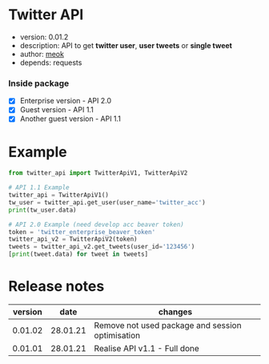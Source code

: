 # Twitter API

* version: 0.01.2
* description: API to get **twitter user**, **user tweets** or **single tweet**
* author: [meok][author]
* depends: requests

### Inside package

- [x] Enterprise version - API 2.0
- [x] Guest version - API 1.1
- [x] Another guest version - API 1.1

# Example

```python
from twitter_api import TwitterApiV1, TwitterApiV2

# API 1.1 Example
twitter_api = TwitterApiV1()
tw_user = twitter_api.get_user(user_name='twitter_acc')
print(tw_user.data)

# API 2.0 Example (need develop acc beaver token)
token = 'twitter_enterprise_beaver_token'
twitter_api_v2 = TwitterApiV2(token)
tweets = twitter_api_v2.get_tweets(user_id='123456')
[print(tweet.data) for tweet in tweets]
```

# Release notes

| version | date     | changes                                                            |
| ------- | -------- | ------------------------------------------------------------------ |
| 0.01.02 | 28.01.21 | Remove not used package and session optimisation                   |
| 0.01.01 | 28.01.21 | Realise API v1.1 - Full done                                       |

[author]: <https://bazha.ru> "meok home page"
